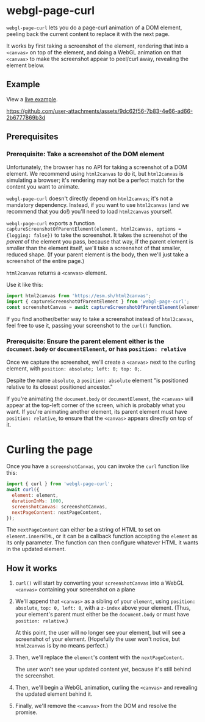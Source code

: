 # webgl-page-curl

`webgl-page-curl` lets you do a page-curl animation of a DOM element, peeling back the current content to replace it with the next page.

It works by first taking a screenshot of the element, rendering that into a `<canvas>` on top of the element, and doing a WebGL animation on that `<canvas>` to make the screenshot appear to peel/curl away, revealing the element below.

## Example

View a [live example](https://dfabulich.github.io/webgl-page-curl/).

https://github.com/user-attachments/assets/9dc62f56-7b83-4e66-ad66-2b6777869b3d

## Prerequisites

### Prerequisite: Take a screenshot of the DOM element

Unfortunately, the browser has no API for taking a screenshot of a DOM element. We recommend using `html2canvas` to do it, but `html2canvas` is simulating a browser; it's rendering may not be a perfect match for the content you want to animate.

`webgl-page-curl` doesn't directly depend on `html2canvas`; it's not a mandatory dependency. Instead, if you want to use `html2canvas` (and we recommend that you do!) you'll need to load `html2canvas` yourself.

`webgl-page-curl` exports a function `captureScreenshotOfParentElement(element, html2canvas, options = {logging: false})` to take the screenshot. It takes the screenshot of the _parent_ of the element you pass, because that way, if the parent element is smaller than the element itself, we'll take a screenshot of that smaller, reduced shape. (If your parent element is the body, then we'll just take a screenshot of the entire page.)

`html2canvas` returns a `<canvas>` element.

Use it like this:

```js
import html2canvas from 'https://esm.sh/html2canvas';
import { captureScreenshotOfParentElement } from 'webgl-page-curl';
const screenshotCanvas = await captureScreenshotOfParentElement(element, html2canvas);
```

If you find another/better way to take a screenshot instead of `html2canvas`, feel free to use it, passing your screenshot to the `curl()` function.

### Prerequisite: Ensure the parent element either is the `document.body` or `documentElement`, or has `position: relative`

Once we capture the screenshot, we'll create a `<canvas>` next to the curling element, with `position: absolute; left: 0; top: 0;`.

Despite the name `absolute`, a `position: absolute` element "is positioned relative to its closest positioned ancestor."

If you're animating the `document.body` or `documentElement`, the `<canvas>` will appear at the top-left corner of the screen, which is probably what you want. If you're animating another element, its parent element must have `position: relative`, to ensure that the `<canvas>` appears directly on top of it.

# Curling the page

Once you have a `screenshotCanvas`, you can invoke the `curl` function like this:

```js
import { curl } from 'webgl-page-curl';
await curl({
  element: element,
  durationInMs: 1000,
  screenshotCanvas: screenshotCanvas,
  nextPageContent: nextPageContent,
});
```

The `nextPageContent` can either be a string of HTML to set on `element.innerHTML`, or it can be a callback function accepting the `element` as its only parameter. The function can then configure whatever HTML it wants in the updated element.

## How it works

1. `curl()` will start by converting your `screenshotCanvas` into a WebGL `<canvas>` containing your screenshot on a plane
2. We'll append that `<canvas>` as a sibling of your `element`, using `position: absolute`, `top: 0, left: 0`, with a `z-index` above your element. (Thus, your element's parent must either be the `document.body` or must have `position: relative`.)

   At this point, the user will no longer see your element, but will see a screenshot of your element. (Hopefully the user won't notice, but `html2canvas` is by no means perfect.)
3. Then, we'll replace the `element`'s content with the `nextPageContent`.

   The user won't see your updated content yet, because it's still behind the screenshot.
4. Then, we'll begin a WebGL animation, curling the `<canvas>` and revealing the updated element behind it.
5. Finally, we'll remove the `<canvas>` from the DOM and resolve the promise.
